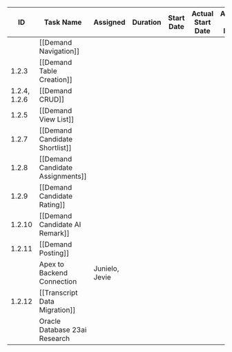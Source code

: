 
| ID           | Task Name                        | Assigned       | Duration | Start Date | Actual Start Date | Actual End Date |
| ------------ | -------------------------------- | -------------- | -------- | ---------- | ----------------- | --------------- |
|              | [[Demand Navigation]]            |                |          |            |                   |                 |
| 1.2.3        | [[Demand Table Creation]]        |                |          |            |                   |                 |
| 1.2.4, 1.2.6 | [[Demand CRUD]]                  |                |          |            |                   |                 |
| 1.2.5        | [[Demand View List]]             |                |          |            |                   |                 |
| 1.2.7        | [[Demand Candidate Shortlist]]   |                |          |            |                   |                 |
| 1.2.8        | [[Demand Candidate Assignments]] |                |          |            |                   |                 |
| 1.2.9        | [[Demand Candidate Rating]]      |                |          |            |                   |                 |
| 1.2.10       | [[Demand Candidate AI Remark]]   |                |          |            |                   |                 |
| 1.2.11       | [[Demand Posting]]               |                |          |            |                   |                 |
|              | Apex to Backend Connection       | Junielo, Jevie |          |            |                   |                 |
| 1.2.12       | [[Transcript Data Migration]]    |                |          |            |                   |                 |
|              | Oracle Database 23ai Research    |                |          |            |                   |                 |
